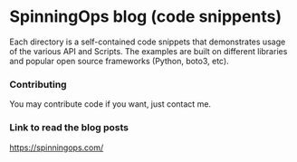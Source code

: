 # SpinningOps blog (code snippents)

Each directory is a self-contained code snippets that demonstrates usage of the various API and Scripts. The examples are built on different libraries and popular open source frameworks (Python, boto3, etc).

### Contributing

You may contribute code if you want, just contact me.

### Link to read the blog posts
https://spinningops.com/